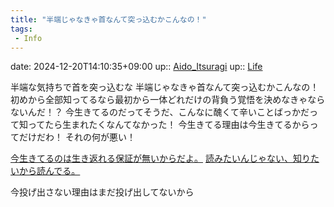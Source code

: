 ```yaml
---
title: "半端じゃなきゃ首なんて突っ込むかこんなの！"
tags:
 - Info
---
```


date: 2024-12-20T14:10:35+09:00
up:: [Aido_Itsuragi](../Bar/Novel/Nacaria/Aido_Itsuragi.md)
up:: [Life](../Bar/Novel/Chaos/Life.md)

半端な気持ちで首を突っ込むな
半端じゃなきゃ首なんて突っ込むかこんなの！
初めから全部知ってるなら最初から一体どれだけの背負う覚悟を決めなきゃならないんだ！？
今生きてるのだってそうだ、こんなに醜くて辛いことばっかだって知ってたら生まれたくなんてなかった！
今生きてる理由は今生きてるからってだけだわ！
それの何が悪い！

[今生きてるのは生き返れる保証が無いからだよ。](今生きてるのは生き返れる保証が無いからだよ。.md)
[読みたいんじゃない、知りたいから読んでる。](読みたいんじゃない、知りたいから読んでる。.md)

今投げ出さない理由はまだ投げ出してないから